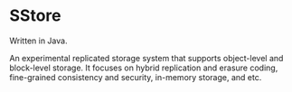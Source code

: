 # SStore

Written in Java.

An experimental replicated storage system that supports object-level and block-level storage. It focuses on hybrid replication and erasure coding, fine-grained consistency and security, in-memory storage, and etc.
